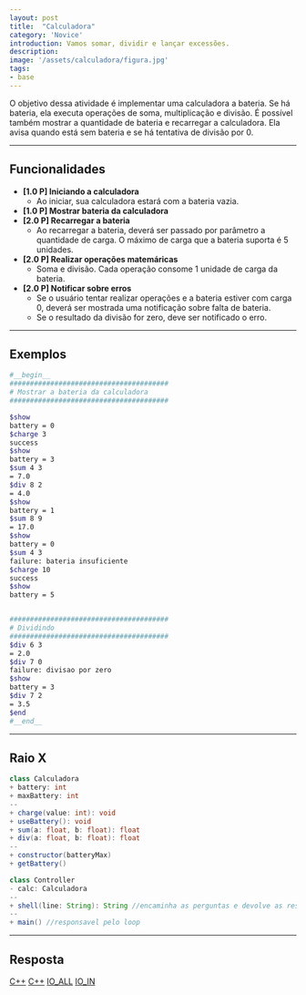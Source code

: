 ```yaml
---
layout: post
title:  "Calculadora"
category: 'Novice' 
introduction: Vamos somar, dividir e lançar excessões.
description:
image: '/assets/calculadora/figura.jpg'
tags:
- base
---
```


O objetivo dessa atividade é implementar uma calculadora a bateria. Se há bateria, ela executa operações de soma, multiplicação e divisão. É possível também mostrar a quantidade de bateria e recarregar a calculadora. Ela avisa quando está sem bateria e se há tentativa de divisão por 0.


---
## Funcionalidades

- **[1.0 P] Iniciando a calculadora** 
    - Ao iniciar, sua calculadora estará com a bateria vazia.
- **[1.0 P] Mostrar bateria da calculadora**
- **[2.0 P] Recarregar a bateria**
    - Ao recarregar a bateria, deverá ser passado por parâmetro a quantidade de carga. O máximo de carga que a bateria suporta é 5 unidades.
- **[2.0 P] Realizar operações matemáricas**
    - Soma e divisão. Cada operação consome 1 unidade de carga da bateria.
- **[2.0 P] Notificar sobre erros**
    - Se o usuário tentar realizar operações e a bateria estiver com carga 0, deverá ser mostrada uma notificação sobre falta de bateria.
    - Se o resultado da divisão for zero, deve ser notificado o erro.

---
## Exemplos

```bash
#__begin__
#######################################
# Mostrar a bateria da calculadora
#######################################

$show
battery = 0
$charge 3
success
$show
battery = 3
$sum 4 3
= 7.0
$div 8 2
= 4.0
$show
battery = 1
$sum 8 9
= 17.0
$show
battery = 0
$sum 4 3
failure: bateria insuficiente
$charge 10
success
$show
battery = 5


#######################################
# Dividindo
#######################################
$div 6 3
= 2.0
$div 7 0
failure: divisao por zero
$show
battery = 3
$div 7 2
= 3.5
$end
#__end__
```

---
## Raio X

```java
class Calculadora  
+ battery: int
+ maxBattery: int
--
+ charge(value: int): void
+ useBattery(): void
+ sum(a: float, b: float): float
+ div(a: float, b: float): float
--
+ constructor(batteryMax)
+ getBattery()

class Controller
- calc: Calculadora
--
+ shell(line: String): String //encaminha as perguntas e devolve as respostas
--
+ main() //responsavel pelo loop
```

---
## Resposta

[C++](https://github.com/qxcodepoo/qxcodepoo.github.io/tree/master/assets/calculadora/solver.cpp)
[C++](https://github.com/qxcodepoo/qxcodepoo.github.io/tree/master/assets/calculadora/Controller.java)
[IO_ALL](https://github.com/qxcodepoo/qxcodepoo.github.io/tree/master/assets/calculadora/fall.java)
[IO_IN](https://github.com/qxcodepoo/qxcodepoo.github.io/tree/master/assets/calculadora/fin.java)
